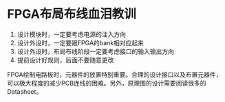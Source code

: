 # FPGA布局布线血泪教训

 1. 设计模块时，一定要考虑电源的注入方向
 2. 设计外设时，一定要跟FPGA的bank相对应起来
 3. 设计外设时，布局布线阶段一定要考虑接口的输入输出方向
 4. 提前设计好规则，后面不要随意更改

FPGA绘制电路板时，元器件的放置特别重要。合理的设计接口以及布置元器件，可以极大程度的减少PCB连线的困难。另外，原理图的设计需要阅读很多的Datasheet。

